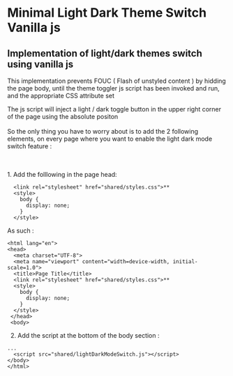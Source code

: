 # Minimal Light Dark Theme Switch Vanilla js
## Implementation of light/dark themes switch using vanilla js

This implementation prevents FOUC ( Flash of unstyled content ) by hidding the page body, until the theme toggler js script has been invoked and run, and the appropriate CSS attribute set

The js script will inject a light / dark toggle button in the upper right corner of the page using the absolute positon
<br>
<br>
So the only thing you have to worry about is to add the 2 following elements, on every page where you want to enable the light dark mode switch feature :

<br>
<br>
1. Add the folllowing in the page head:

```
  <link rel="stylesheet" href="shared/styles.css">**
  <style>
    body {
      display: none;
    }
  </style>
```

As such : 

```<!DOCTYPE html> 
<html lang="en">
<head>
  <meta charset="UTF-8">
  <meta name="viewport" content="width=device-width, initial-scale=1.0">
  <title>Page Title</title>
  <link rel="stylesheet" href="shared/styles.css">**
  <style>
    body {
      display: none;
    }
  </style>
 </head>
 <body>
```


2. Add the script at the bottom of the body section  :

```
... 
  <script src="shared/lightDarkModeSwitch.js"></script>
</body>
</html>
```

